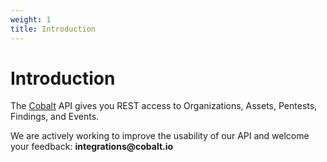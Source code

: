 ```yaml
---
weight: 1
title: Introduction
---
```


# Introduction

The <a href='https://cobalt.io' rel='nofollow' target='_new'>Cobalt</a> API gives you REST access to Organizations,
Assets, Pentests, Findings, and Events.

<aside class="notice">
We are actively working to improve the usability of our API and welcome your feedback: <strong>integrations@cobalt.io</strong>
</aside>
